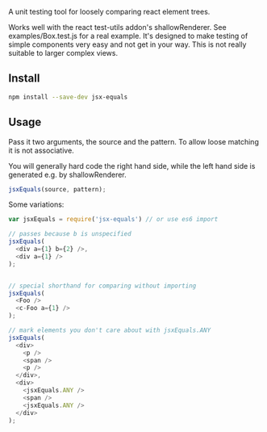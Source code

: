 A unit testing tool for loosely comparing react element trees.

Works well with the react test-utils addon's shallowRenderer. See examples/Box.test.js for a real example.
It's designed to make testing of simple components very easy and not get in your way. This is not
really suitable to larger complex views.


## Install

```sh
npm install --save-dev jsx-equals
```

## Usage

Pass it two arguments, the source and the pattern. To allow loose matching it is not associative.

You will generally hard code the right hand side, while the left hand side is generated e.g. by
shallowRenderer.

```js
jsxEquals(source, pattern);
```

Some variations:

```js
var jsxEquals = require('jsx-equals') // or use es6 import

// passes because b is unspecified
jsxEquals(
  <div a={1} b={2} />,
  <div a={1} />
);


// special shorthand for comparing without importing
jsxEquals(
  <Foo />
  <c-Foo a={1} />
);

// mark elements you don't care about with jsxEquals.ANY
jsxEquals(
  <div>
    <p />
    <span />
    <p />
  </div>,
  <div>
    <jsxEquals.ANY />
    <span />
    <jsxEquals.ANY />
  </div>
);
```



